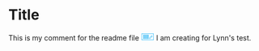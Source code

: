 # Title

This is my comment for the readme file 
![images/btn_em_server_selector.png](images/btn_em_server_selector.png) I am creating for Lynn's test.